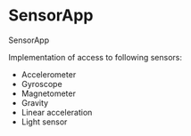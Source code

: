 # SensorApp

SensorApp

Implementation of access to following sensors:
- Accelerometer
- Gyroscope
- Magnetometer
- Gravity
- Linear acceleration 
- Light sensor
